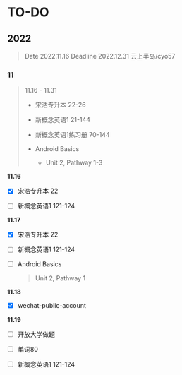 # TO-DO

## 2022

> Date 2022.11.16
> Deadline 2022.12.31
> 云上半岛/cyo57

### 11

> 11.16 - 11.31
> 
> - 宋浩专升本 22-26
> 
> - 新概念英语1 21-144
> 
> - 新概念英语1练习册 70-144
> 
> - Android Basics
>   
>   - Unit 2, Pathway 1-3

**11.16**

- [x] 宋浩专升本 22

- [ ] 新概念英语1 121-124

**11.17**

- [x] 宋浩专升本 22

- [ ] 新概念英语1 121-124

- [ ] Android Basics
  
  > Unit 2, Pathway 1

**11.18**

- [x] wechat-public-account

**11.19**

- [ ] 开放大学做题

- [ ] 单词80

- [ ] 新概念英语1 121-124
